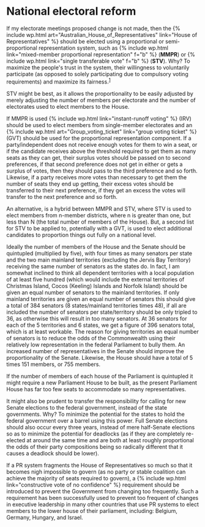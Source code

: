 National electoral reform
=================

If my electorate meetings proposed change is not made, then the {% include wp.html art="Australian_House_of_Representatives" link="House of Representatives" %} should be elected using a proportional or semi-proportional representation system, such as {% include wp.html link="mixed-member proportional representation" f="b" %} (**MMPR**) or {% include wp.html link="single transferable vote" f="b" %} (**STV**). Why? To maximize the people's trust in the system, their willingness to voluntarily participate (as opposed to solely participating due to compulsory voting requirements) and maximize its fairness.<sup><a href="#ref1" link="_blank">1</a></sup>

STV might be best, as it allows the proportionality to be easily adjusted by merely adjusting the number of members per electorate and the number of electorates used to elect members to the House. 

If MMPR is used {% include wp.html link="instant-runoff voting" %} (IRV) should be used to elect members from single-member electorates and an {% include wp.html art="Group_voting_ticket" link="group voting ticket" %} (GVT) should be used for the proportional representation component. If a party/independent does not receive enough votes for them to win a seat, or if the candidate receives above the threshold required to get them as many seats as they can get, their surplus votes should be passed on to second preferences, if that second preference does not get in either or gets a surplus of votes, then they should pass to the third preference and so forth. Likewise, if a party receives more votes than necessary to get them the number of seats they end up getting, their excess votes should be transferred to their next preference, if they get an excess the votes will transfer to the next preference and so forth.

An alternative, is a hybrid between MMPR and STV, where STV is used to elect members from n-member districts, where n is greater than one, but less than N (the total number of members of the House). But, a second list for STV to be applied to, potentially with a GVT, is used to elect additional candidates to proportion things out fully on a national level.

Ideally the number of members of the House and the Senate should be quintupled (multiplied by five), with four times as many senators per state and the two main mainland territories (excluding the Jervis Bay Territory) receiving the same number of senators as the states do. In fact, I am somewhat inclined to think all dependent territories with a local population of at least five hundred (which would include the external territories of Christmas Island, Cocos (Keeling) Islands and Norfolk Island) should be given an equal number of senators to the mainland territories. If only mainland territories are given an equal number of senators this should give a total of 384 senators (8 states/mainland territories times 48), if all are included the number of senators per state/territory should be only tripled to 36, as otherwise this will result in too many senators. At 36 senators for each of the 5 territories and 6 states, we get a figure of 396 senators total, which is at least workable. The reason for giving territories an equal number of senators is to reduce the odds of the Commonwealth using their relatively low representation in the federal Parliament to bully them. An increased number of representatives in the Senate should improve the proportionality of the Senate. Likewise, the House should have a total of 5 times 151 members, or 755 members.

If the number of members of each house of the Parliament is quintupled it might require a new Parliament House to be built, as the present Parliament House has far too few seats to accommodate so many representatives.

It might also be prudent to transfer the responsibility for calling for new Senate elections to the federal government, instead of the state governments. Why? To minimize the potential for the states to hold the federal government over a barrel using this power. Full Senate elections should also occur every three years, instead of mere half-Senate elections so as to minimize the potential for deadlocks (as if they are completely re-elected at around the same time and are both at least roughly proportional the odds of their party compositions being so radically different that it causes a deadlock should be lower).

If a PR system fragments the House of Representatives so much so that it becomes nigh impossible to govern (as no party or stable coalition can achieve the majority of seats required to govern), a {% include wp.html link="constructive vote of no confidence" %} requirement should be introduced to prevent the Government from changing too frequently. Such a requirement has been successfully used to prevent too frequent of changes in executive leadership in many other countries that use PR systems to elect members to the lower house of their parliament, including: Belgium, Germany, Hungary, and Israel. 
